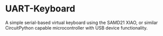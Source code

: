 # UART-Keyboard
A simple serial-based virtual keyboard using the SAMD21 XIAO, or similar CircuitPython capable microcontroller with USB device functionality.